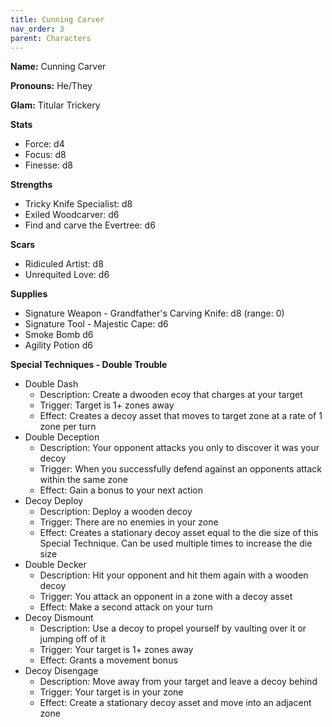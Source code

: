 ```yaml
---
title: Cunning Carver
nav_order: 3
parent: Characters
---
```

<script>
if (window.matchMedia && window.matchMedia('(prefers-color-scheme: dark)').matches) {
    jtd.setTheme('dark')
}
</script>


**Name:** Cunning Carver

**Pronouns:** He/They

**Glam:** Titular Trickery

**Stats**
- Force: d4
- Focus: d8
- Finesse: d8

**Strengths**
- Tricky Knife Specialist: d8
- Exiled Woodcarver: d6
- Find and carve the Evertree: d6

**Scars**
- Ridiculed Artist: d8
- Unrequited Love: d6

**Supplies**
- Signature Weapon - Grandfather's Carving Knife: d8 (range: 0)
- Signature Tool - Majestic Cape: d6
- Smoke Bomb d6
- Agility Potion d6

**Special Techniques - Double Trouble**
- Double Dash
    - Description: Create a dwooden ecoy that charges at your target
    - Trigger: Target is 1+ zones away
    - Effect: Creates a decoy asset that moves to target zone at a rate of 1 zone per turn
- Double Deception
    - Description: Your opponent attacks you only to discover it was your decoy
    - Trigger: When you successfully defend against an opponents attack within the same zone
    - Effect: Gain a bonus to your next action
- Decoy Deploy
    - Description: Deploy a wooden decoy
    - Trigger: There are no enemies in your zone
    - Effect: Creates a stationary decoy asset equal to the die size of this Special Technique. Can be used multiple times to increase the die size
- Double Decker
    - Description: Hit your opponent and hit them again with a wooden decoy
    - Trigger: You attack an opponent in a zone with a decoy asset
    - Effect: Make a second attack on your turn
- Decoy Dismount
    - Description: Use a decoy to propel yourself by vaulting over it or jumping off of it
    - Trigger: Your target is 1+ zones away
    - Effect: Grants a movement bonus
- Decoy Disengage
    - Description: Move away from your target and leave a decoy behind
    - Trigger: Your target is in your zone
    - Effect: Create a stationary decoy asset and move into an adjacent zone